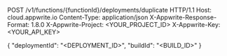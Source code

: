 POST /v1/functions/{functionId}/deployments/duplicate HTTP/1.1
Host: cloud.appwrite.io
Content-Type: application/json
X-Appwrite-Response-Format: 1.8.0
X-Appwrite-Project: <YOUR_PROJECT_ID>
X-Appwrite-Key: <YOUR_API_KEY>

{
  "deploymentId": "<DEPLOYMENT_ID>",
  "buildId": "<BUILD_ID>"
}
